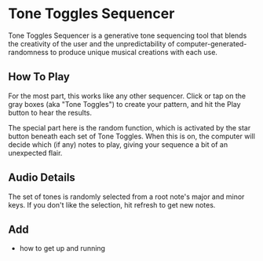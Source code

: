 # Tone Toggles Sequencer

Tone Toggles Sequencer is a generative tone sequencing tool that blends the creativity of the user and the unpredictability of computer-generated-randomness to produce unique musical creations with each use.

## How To Play

For the most part, this works like any other sequencer. Click or tap on the gray boxes (aka "Tone Toggles") to create your pattern, and hit the Play button to hear the results.

The special part here is the random function, which is activated by the star button beneath each set of Tone Toggles. When this is on, the computer will decide which (if any) notes to play, giving your sequence a bit of an unexpected flair.

## Audio Details

The set of tones is randomly selected from a root note's major and minor keys. If you don't like the selection, hit refresh to get new notes.

## Add

-   how to get up and running
